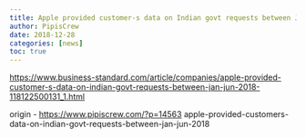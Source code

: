```yaml
---
title: Apple provided customer-s data on Indian govt requests between Jan-Jun 2018
author: PipisCrew
date: 2018-12-28
categories: [news]
toc: true
---
```


https://www.business-standard.com/article/companies/apple-provided-customer-s-data-on-indian-govt-requests-between-jan-jun-2018-118122500131_1.html

origin - https://www.pipiscrew.com/?p=14563 apple-provided-customers-data-on-indian-govt-requests-between-jan-jun-2018
